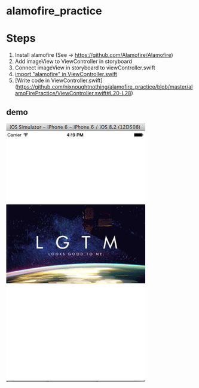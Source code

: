 # alamofire_practice

# Steps
1. Install alamofire (See ->  https://github.com/Alamofire/Alamofire)
2. Add imageView to ViewController in storyboard 
3. Connect imageView in storyboard to viewController.swift
4. [import "alamofire" in ViewController.swift](https://github.com/nixnoughtnothing/alamofire_practice/blob/master/alamoFirePractice/ViewController.swift#L10)
5. [Write code in ViewController.swift] (https://github.com/nixnoughtnothing/alamofire_practice/blob/master/alamoFirePractice/ViewController.swift#L20-L28)

## demo
![demo_image](https://github.com/nixnoughtnothing/alamofire_practice/blob/master/alamofire.png)
